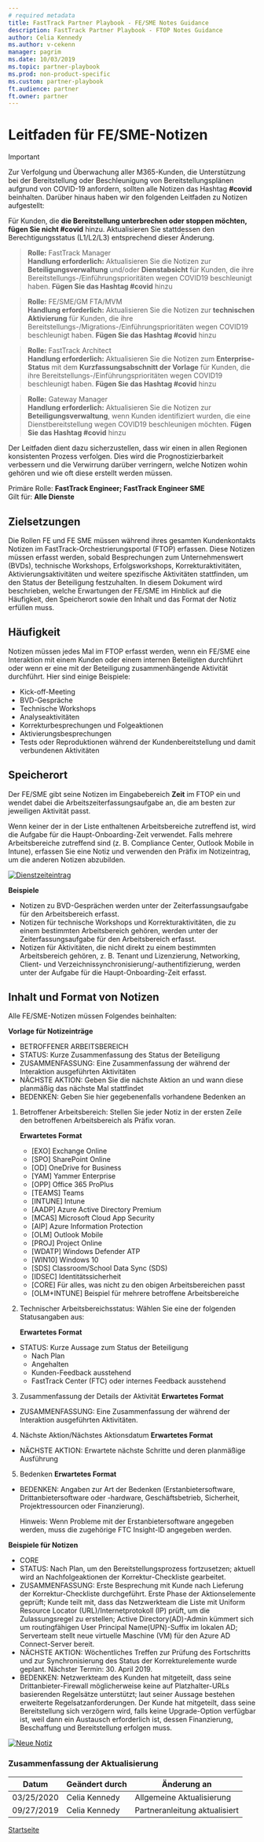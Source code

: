 ```yaml
---  
# required metadata  
title: FastTrack Partner Playbook - FE/SME Notes Guidance 
description: FastTrack Partner Playbook - FTOP Notes Guidance 
author: Celia Kennedy
ms.author: v-cekenn
manager: pagrim
ms.date: 10/03/2019  
ms.topic: partner-playbook  
ms.prod: non-product-specific
ms.custom: partner-playbook  
ft.audience: partner
ft.owner: partner
--- 
```


# Leitfaden für FE/SME-Notizen

> [!IMPORTANT]
> Zur Verfolgung und Überwachung aller M365-Kunden, die Unterstützung bei der Bereitstellung oder Beschleunigung von Bereitstellungsplänen aufgrund von COVID-19 anfordern, sollten alle Notizen das Hashtag **#covid** beinhalten. Darüber hinaus haben wir den folgenden Leitfaden zu Notizen aufgestellt:  
>
>Für Kunden, die **die Bereitstellung unterbrechen oder stoppen möchten, fügen Sie nicht #covid** hinzu. Aktualisieren Sie stattdessen den Berechtigungsstatus (L1/L2/L3) entsprechend dieser Änderung.  

>**Rolle:** FastTrack Manager  
>**Handlung erforderlich:** Aktualisieren Sie die Notizen zur **Beteiligungsverwaltung** und/oder **Dienstabsicht** für Kunden, die ihre Bereitstellungs-/Einführungsprioritäten wegen COVID19 beschleunigt haben. **Fügen Sie das Hashtag #covid** hinzu  

>**Rolle:** FE/SME/GM FTA/MVM  
>**Handlung erforderlich:** Aktualisieren Sie die Notizen zur **technischen Aktivierung** für Kunden, die ihre Bereitstellungs-/Migrations-/Einführungsprioritäten wegen COVID19 beschleunigt haben. **Fügen Sie das Hashtag #covid** hinzu  

>**Rolle:** FastTrack Architect  
>**Handlung erforderlich:** Aktualisieren Sie die Notizen zum **Enterprise-Status** mit dem **Kurzfassungsabschnitt der Vorlage** für Kunden, die ihre Bereitstellungs-/Einführungsprioritäten wegen COVID19 beschleunigt haben. **Fügen Sie das Hashtag #covid** hinzu  

>**Rolle:** Gateway Manager  
>**Handlung erforderlich:** Aktualisieren Sie die Notizen zur **Beteiligungsverwaltung**, wenn Kunden identifiziert wurden, die eine Dienstbereitstellung wegen COVID19 beschleunigen möchten. **Fügen Sie das Hashtag #covid** hinzu

Der Leitfaden dient dazu sicherzustellen, dass wir einen in allen Regionen konsistenten Prozess verfolgen. Dies wird die Prognostizierbarkeit verbessern und die Verwirrung darüber verringern, welche Notizen wohin gehören und wie oft diese erstellt werden müssen.

Primäre Rolle: **FastTrack Engineer; FastTrack Engineer SME**  
Gilt für: **Alle Dienste**

## Zielsetzungen
Die Rollen FE und FE SME müssen während ihres gesamten Kundenkontakts Notizen im FastTrack-Orchestrierungsportal (FTOP) erfassen. Diese Notizen müssen erfasst werden, sobald Besprechungen zum Unternehmenswert (BVDs), technische Workshops, Erfolgsworkshops, Korrekturaktivitäten, Aktivierungsaktivitäten und weitere spezifische Aktivitäten stattfinden, um den Status der Beteiligung festzuhalten. In diesem Dokument wird beschrieben, welche Erwartungen der FE/SME im Hinblick auf die Häufigkeit, den Speicherort sowie den Inhalt und das Format der Notiz erfüllen muss.

##  Häufigkeit
Notizen müssen jedes Mal im FTOP erfasst werden, wenn ein FE/SME eine Interaktion mit einem Kunden oder einem internen Beteiligten durchführt oder wenn er eine mit der Beteiligung zusammenhängende Aktivität durchführt. Hier sind einige Beispiele:

- Kick-off-Meeting
- BVD-Gespräche
- Technische Workshops
- Analyseaktivitäten
- Korrekturbesprechungen und Folgeaktionen
- Aktivierungsbesprechungen
- Tests oder Reproduktionen während der Kundenbereitstellung und damit verbundenen Aktivitäten

##  Speicherort
Der FE/SME gibt seine Notizen im Eingabebereich **Zeit** im FTOP ein und wendet dabei die Arbeitszeiterfassungsaufgabe an, die am besten zur jeweiligen Aktivität passt.

Wenn keiner der in der Liste enthaltenen Arbeitsbereiche zutreffend ist, wird die Aufgabe für die Haupt-Onboarding-Zeit verwendet. Falls mehrere Arbeitsbereiche zutreffend sind (z. B. Compliance Center, Outlook Mobile in Intune), erfassen Sie eine Notiz und verwenden den Präfix im Notizeintrag, um die anderen Notizen abzubilden.

[![Dienstzeiteintrag](media/resources-core-onboarding-time.png)](media/resources-core-onboarding-time.png)

**Beispiele**

- Notizen zu BVD-Gesprächen werden unter der Zeiterfassungsaufgabe für den Arbeitsbereich erfasst. 
- Notizen für technische Workshops und Korrekturaktivitäten, die zu einem bestimmten Arbeitsbereich gehören, werden unter der Zeiterfassungsaufgabe für den Arbeitsbereich erfasst.
- Notizen für Aktivitäten, die nicht direkt zu einem bestimmten Arbeitsbereich gehören, z. B. Tenant und Lizenzierung, Networking, Client- und Verzeichnissynchronisierung/-authentifizierung, werden unter der Aufgabe für die Haupt-Onboarding-Zeit erfasst.

##  Inhalt und Format von Notizen

Alle FE/SME-Notizen müssen Folgendes beinhalten:

**Vorlage für Notizeinträge**

- BETROFFENER ARBEITSBEREICH
- STATUS: Kurze Zusammenfassung des Status der Beteiligung
- ZUSAMMENFASSUNG: Eine Zusammenfassung der während der Interaktion ausgeführten Aktivitäten
- NÄCHSTE AKTION: Geben Sie die nächste Aktion an und wann diese planmäßig das nächste Mal stattfindet
- BEDENKEN: Geben Sie hier gegebenenfalls vorhandene Bedenken an

1. Betroffener Arbeitsbereich: Stellen Sie jeder Notiz in der ersten Zeile den betroffenen Arbeitsbereich als Präfix voran.

   **Erwartetes Format**
   -  [EXO] Exchange Online
   -  [SPO] SharePoint Online
   -  [OD] OneDrive for Business
   -  [YAM] Yammer Enterprise
   -  [OPP] Office 365 ProPlus
   -  [TEAMS] Teams    
   -  [INTUNE] Intune
   -  [AADP] Azure Active Directory Premium
   -  [MCAS] Microsoft Cloud App Security
   -  [AIP] Azure Information Protection
   -  [OLM] Outlook Mobile
   -  [PROJ] Project Online
   -  [WDATP] Windows Defender ATP
   -  [WIN10] Windows 10
   -  [SDS] Classroom/School Data Sync (SDS)
   -  [IDSEC] Identitätssicherheit
   -  [CORE] Für alles, was nicht zu den obigen Arbeitsbereichen passt
   -  [OLM+INTUNE] Beispiel für mehrere betroffene Arbeitsbereiche

2. Technischer Arbeitsbereichsstatus: Wählen Sie eine der folgenden Statusangaben aus:

   **Erwartetes Format**

- STATUS: Kurze Aussage zum Status der Beteiligung
   - Nach Plan
   - Angehalten
   - Kunden-Feedback ausstehend
   - FastTrack Center (FTC) oder internes Feedback ausstehend

3. Zusammenfassung der Details der Aktivität
   **Erwartetes Format**

- ZUSAMMENFASSUNG: Eine Zusammenfassung der während der Interaktion ausgeführten Aktivitäten.

4. Nächste Aktion/Nächstes Aktionsdatum
   **Erwartetes Format**

- NÄCHSTE AKTION: Erwartete nächste Schritte und deren planmäßige Ausführung

5. Bedenken
   **Erwartetes Format**

- BEDENKEN: Angaben zur Art der Bedenken (Erstanbietersoftware, Drittanbietersoftware oder -hardware, Geschäftsbetrieb, Sicherheit, Projektressourcen oder Finanzierung).   

  Hinweis: Wenn Probleme mit der Erstanbietersoftware angegeben werden, muss die zugehörige FTC Insight-ID angegeben werden.

**Beispiele für Notizen**

- CORE
- STATUS: Nach Plan, um den Bereitstellungsprozess fortzusetzen; aktuell wird an Nachfolgeaktionen der Korrektur-Checkliste gearbeitet.
- ZUSAMMENFASSUNG: Erste Besprechung mit Kunde nach Lieferung der Korrektur-Checkliste durchgeführt. Erste Phase der Aktionselemente geprüft; Kunde teilt mit, dass das Netzwerkteam die Liste mit Uniform Resource Locator (URL)/Internetprotokoll (IP) prüft, um die Zulassungsregel zu erstellen; Active Directory(AD)-Admin kümmert sich um routingfähigen User Principal Name(UPN)-Suffix im lokalen AD; Serverteam stellt neue virtuelle Maschine (VM) für den Azure AD Connect-Server bereit.
- NÄCHSTE AKTION: Wöchentliches Treffen zur Prüfung des Fortschritts und zur Synchronisierung des Status der Korrekturelemente wurde geplant. Nächster Termin: 30. April 2019.
- BEDENKEN: Netzwerkteam des Kunden hat mitgeteilt, dass seine Drittanbieter-Firewall möglicherweise keine auf Platzhalter-URLs basierenden Regelsätze unterstützt; laut seiner Aussage bestehen erweiterte Regelsatzanforderungen. Der Kunde hat mitgeteilt, dass seine Bereitstellung sich verzögern wird, falls keine Upgrade-Option verfügbar ist, weil dann ein Austausch erforderlich ist, dessen Finanzierung, Beschaffung und Bereitstellung erfolgen muss.

[![Neue Notiz](media/resources-new-note.png)](media/resources-new-note.png)

### Zusammenfassung der Aktualisierung

|Datum|Geändert durch|Änderung an|
|---------|---------------|----------------------------|
|03/25/2020| Celia Kennedy| Allgemeine Aktualisierung|
|09/27/2019| Celia Kennedy| Partneranleitung aktualisiert|

[Startseite](http://partner-docs.microsoft.com)
